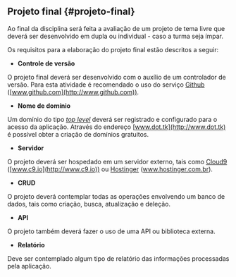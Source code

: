 ## Projeto final {#projeto-final}

Ao final da disciplina será feita a avaliação de um projeto de tema livre que deverá ser desenvolvido em dupla ou individual - caso a turma seja ímpar.

Os requisitos para a elaboração do projeto final estão descritos a seguir:

*   **Controle de versão**

O projeto final deverá ser desenvolvido com o auxílio de um controlador de versão. Para esta atividade é recomendado o uso do serviço [Github](http://github.com) ([www.github.com](http://www.github.com)).

*   **Nome de domínio**

Um domínio do tipo [_top level_](https://en.wikipedia.org/wiki/List_of_Internet_top-level_domains) deverá ser registrado e configurado para o acesso da aplicação. Através do endereço [www.dot.tk](http://www.dot.tk) é possível obter a criação de domínios gratuitos.

*   **Servidor**

O projeto deverá ser hospedado em um servidor externo, tais como [Cloud9](http://c9.io) ([www.c9.io](http://www.c9.io)) ou [Hostinger](http://www.hostinger.com.br) (www.hostinger.com.br).

*   **CRUD**

O projeto deverá contemplar todas as operações envolvendo um banco de dados, tais como criação, busca, atualização e deleção.

*   **API**

O projeto também deverá fazer o uso de uma API ou biblioteca externa.

*   **Relatório**

Deve ser contemplado algum tipo de relatório das informações processadas pela aplicação.